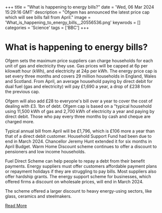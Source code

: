 +++
title = "What is happening to energy bills?"
date = 'Wed, 06 Mar 2024 15:29:16 GMT'
description = "Ofgem has announced the latest price cap which will see bills fall from April."
image = 'What_is_happening_to_energy_bills__20556536.png'
keywrods =  []
categories = 'Science'
tags = ['BBC']
+++

# What is happening to energy bills?

Ofgem sets the maximum price suppliers can charge households for each unit of gas and electricity they use.
Gas prices will be capped at 6p per kilowatt hour (kWh), and electricity at 24p per kWh.
The energy price cap is set every three months and covers 29 million households in England, Wales and Scotland.
From April, an average household paying by direct debit for dual fuel (gas and electricity) will pay £1,690 a year, a drop of £238 from the previous cap.

Ofgem will also add £28 to everyone<bb>'s bill over a year to cover the cost of dealing with £3.
1bn of debt.
Ofgem cap is based on a <bb>"typical household using 11,500 kWh of gas and 2,700 kWh of electricity a year and paying by direct debit.
Those who pay every three months by cash and cheque are charged more.

Typical annual bill from April will be £1,796, which is £106 more a year than that of a direct debit customer.
Household Support Fund had been due to end in March 2024.
Chancellor Jeremy Hunt extended it for six months in April Budget.
Warm Home Discount scheme continues to offer a discount to pensioners and low income households.

Fuel Direct Scheme can help people to repay a debt from their benefit payments.
Energy suppliers must offer customers affordable payment plans or repayment holidays if they are struggling to pay bills.
Most suppliers also offer hardship grants.
The energy support scheme for businesses, which offered firms a discount on wholesale prices, will end in March 2024.

The scheme offered a larger discount to heavy energy-using sectors, like glass, ceramics and steelmakers.


[Read More](https://www.bbc.co.uk/news/business-58090533)
